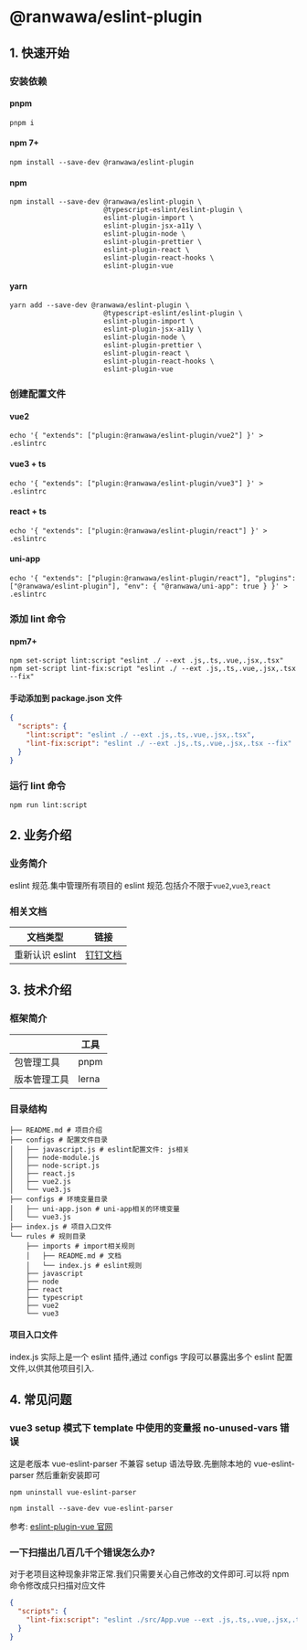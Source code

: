 # @ranwawa/eslint-plugin

## 1. 快速开始

### 安装依赖

#### pnpm

```shell
pnpm i
```

#### npm 7+

```shell
npm install --save-dev @ranwawa/eslint-plugin
```

#### npm

```shell
npm install --save-dev @ranwawa/eslint-plugin \
                       @typescript-eslint/eslint-plugin \
                       eslint-plugin-import \
                       eslint-plugin-jsx-a11y \
                       eslint-plugin-node \
                       eslint-plugin-prettier \
                       eslint-plugin-react \
                       eslint-plugin-react-hooks \
                       eslint-plugin-vue
```

#### yarn

```shell
yarn add --save-dev @ranwawa/eslint-plugin \
                       @typescript-eslint/eslint-plugin \
                       eslint-plugin-import \
                       eslint-plugin-jsx-a11y \
                       eslint-plugin-node \
                       eslint-plugin-prettier \
                       eslint-plugin-react \
                       eslint-plugin-react-hooks \
                       eslint-plugin-vue
```

### 创建配置文件

#### vue2

```shell
echo '{ "extends": ["plugin:@ranwawa/eslint-plugin/vue2"] }' > .eslintrc
```

#### vue3 + ts

```shell
echo '{ "extends": ["plugin:@ranwawa/eslint-plugin/vue3"] }' > .eslintrc
```

#### react + ts

```shell
echo '{ "extends": ["plugin:@ranwawa/eslint-plugin/react"] }' > .eslintrc
```

#### uni-app

```shell
echo '{ "extends": ["plugin:@ranwawa/eslint-plugin/react"], "plugins": ["@ranwawa/eslint-plugin"], "env": { "@ranwawa/uni-app": true } }' > .eslintrc
```

### 添加 lint 命令

#### npm7+

```shell
npm set-script lint:script "eslint ./ --ext .js,.ts,.vue,.jsx,.tsx"
npm set-script lint-fix:script "eslint ./ --ext .js,.ts,.vue,.jsx,.tsx --fix"
```

#### 手动添加到 package.json 文件

```json
{
  "scripts": {
    "lint:script": "eslint ./ --ext .js,.ts,.vue,.jsx,.tsx",
    "lint-fix:script": "eslint ./ --ext .js,.ts,.vue,.jsx,.tsx --fix"
  }
}
```

### 运行 lint 命令

```shell
npm run lint:script
```

## 2. 业务介绍

### 业务简介

eslint 规范.集中管理所有项目的 eslint 规范.包括介不限于`vue2`,`vue3`,`react`

### 相关文档

| 文档类型        | 链接                                                                                                                                                                                                      |
| --------------- | --------------------------------------------------------------------------------------------------------------------------------------------------------------------------------------------------------- |
| 重新认识 eslint | [钉钉文档](https://alidocs.dingtalk.com/i/nodes/od245kZmnOeW45Pn2ev0VYbzxL6R0wMQ?nav=mySpace&navQuery=spaceId%3D9JOGO78J8Qr7jG4Q&iframeQuery=utm_source%3Dportal%26utm_medium%3Dportal_myspace_file_tree) |

## 3. 技术介绍

### 框架简介

|              | 工具  |
| ------------ | ----- |
| 包管理工具   | pnpm  |
| 版本管理工具 | lerna |

### 目录结构

```shell
├── README.md # 项目介绍
├── configs # 配置文件目录
│   ├── javascript.js # eslint配置文件: js相关
│   ├── node-module.js
│   ├── node-script.js
│   ├── react.js
│   ├── vue2.js
│   └── vue3.js
├── configs # 环境变量目录
│   ├── uni-app.json # uni-app相关的环境变量
│   └── vue3.js
├── index.js # 项目入口文件
└── rules # 规则目录
    ├── imports # import相关规则
    │   ├── README.md # 文档
    │   └── index.js # eslint规则
    ├── javascript
    ├── node
    ├── react
    ├── typescript
    ├── vue2
    └── vue3
```

#### 项目入口文件

index.js 实际上是一个 eslint 插件,通过 configs 字段可以暴露出多个 eslint 配置文件,以供其他项目引入.

## 4. 常见问题

### vue3 setup 模式下 template 中使用的变量报 no-unused-vars 错误

这是老版本 vue-eslint-parser 不兼容 setup 语法导致.先删除本地的 vue-eslint-parser 然后重新安装即可

```shell
npm uninstall vue-eslint-parser

npm install --save-dev vue-eslint-parser
```

参考: [eslint-plugin-vue 官网](https://eslint.vuejs.org/rules/script-setup-uses-vars.html)

### 一下扫描出几百几千个错误怎么办?

对于老项目这种现象非常正常.我们只需要关心自己修改的文件即可.可以将 npm 命令修改成只扫描对应文件

```json
{
  "scripts": {
    "lint-fix:script": "eslint ./src/App.vue --ext .js,.ts,.vue,.jsx,.tsx --fix"
  }
}
```
